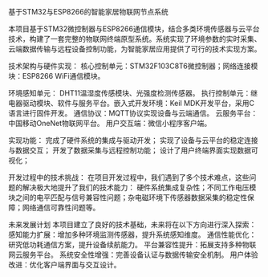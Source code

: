 基于STM32与ESP8266的智能家居物联网节点系统

本项目基于STM32微控制器与ESP8266通信模块，结合多类环境传感器与云平台技术，构建了一套完整的物联网终端原型系统。系统实现了环境参数的实时采集、云端数据传输与远程设备控制功能，为智能家居应用提供了可行的技术实现方案。

技术架构与硬件实现：
核心控制单元：STM32F103C8T6微控制器；网络连接模块：ESP8266 WiFi通信模块。

环境感知单元：
DHT11温湿度传感模块、光强度检测传感器。
执行控制单元：继电器驱动模块、软件与服务平台。嵌入式开发环境：Keil MDK开发平台，采用C语言进行固件开发。
通信协议：MQTT协议实现设备与云端通信。
云服务平台：中国移动OneNet物联网平台。
用户交互端：微信小程序客户端。

实现功能：
完成了硬件系统的集成与驱动开发；
实现了设备与云平台的稳定连接与数据交互；
开发了数据采集与远程控制功能；
设计了用户终端界面实现数据可视化；

开发过程中的技术挑战：
在项目开发过程中，我们遇到了多个技术难点，这些问题的解决极大地提升了我们的技术能力：
硬件系统集成复杂性；不同工作电压模块之间的电平匹配与信号兼容性问题；杂电磁环境下传感器数据采集的稳定性保障；网络通信可靠性问题等。

未来发展计划
本项目建立了良好的技术基础，未来将在以下方向进行深入探索：
感知能力扩展：增加多种环境监测传感器，提升系统感知维度。
通信性能优化：研究低功耗通信方案，提升设备续航能力。
平台兼容性提升：拓展支持多种物联网云服务平台。
系统安全性增强：完善设备认证与数据传输安全机制。
用户体验改进：优化客户端界面与交互设计。
